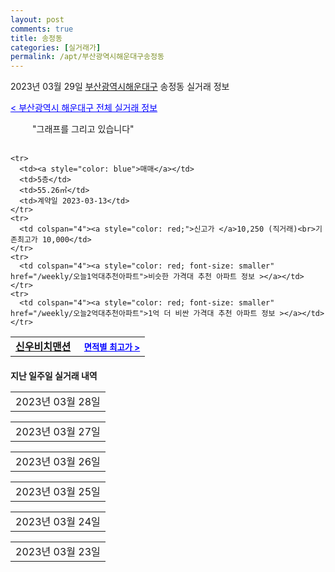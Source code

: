 ```yaml
---
layout: post
comments: true
title: 송정동
categories: [실거래가]
permalink: /apt/부산광역시해운대구송정동
---
```


2023년 03월 29일 <a href="/apt/부산광역시해운대구">부산광역시해운대구</a> 송정동 실거래 정보

<a style="color: blue;" href="/apt/부산광역시해운대구">< 부산광역시 해운대구 전체 실거래 정보</a>

<script type="text/javascript">
  google.charts.load('current', {'packages':['corechart']});
  google.charts.setOnLoadCallback(drawChart);

  function drawChart() {
    var data = google.visualization.arrayToDataTable([['거래일', '매매', '전월세', '전매'], ['21-01', 1, 0, 0], ['21-02', 0, 1, 0], ['21-03', 0, 1, 0], ['21-04', 0, 1, 0], ['21-05', 0, 1, 0], ['21-06', 1, 0, 0], ['21-07', 0, 1, 0], ['21-08', 3, 2, 0], ['21-09', 1, 0, 0], ['21-10', 0, 1, 0], ['21-11', 0, 1, 0], ['21-12', 0, 1, 0], ['22-01', 0, 1, 0], ['22-02', 0, 1, 0], ['22-03', 0, 3, 0], ['22-04', 4, 10, 0], ['22-05', 8, 12, 0], ['22-06', 6, 22, 0], ['22-07', 6, 26, 0], ['22-08', 4, 17, 0], ['22-09', 1, 10, 0], ['22-10', 3, 19, 0], ['22-11', 3, 8, 0], ['22-12', 5, 6, 0], ['23-01', 3, 6, 0], ['23-02', 4, 11, 0], ['23-03', 1, 8, 0]]);

    var options = {
      title: '최근 1년간 유형별 거래량 추이',
      legend: { position: 'bottom' }
    };

    setTimeout(function() {
        var chart = new google.visualization.LineChart(document.getElementById('columnchart_material'));
        chart.draw(data, (options));
        document.getElementById('loading').style.display = 'none';
    }, 200);

  }
</script>


<div id="loading" style="z-index:20; display: block; margin-left: 35px">"그래프를 그리고 있습니다"</div>
<div id="columnchart_material" style="width: 95%; margin-left: -35px; display: block"></div>
<!--<div style="width: 95%; margin-left: -35px; display: block">
      <script async src="https://pagead2.googlesyndication.com/pagead/js/adsbygoogle.js?client=ca-pub-3485438051770037"
          crossorigin="anonymous"></script>
      <ins class="adsbygoogle"
          style="display:block"
          data-ad-format="fluid"
          data-ad-layout-key="-fb+5w+4e-db+86"
          data-ad-client="ca-pub-3485438051770037"
          data-ad-slot="1827090281"></ins>
      <script>
          (adsbygoogle = window.adsbygoogle || []).push({});
      </script>
</div>-->
<br>
<table>
  <tr>
    <td colspan="4" style="font-weight: bold;"><a href="/apt/부산광역시해운대구송정동신우비치맨션">신우비치맨션</a> &nbsp;&nbsp;&nbsp; <a style="color: blue; font-size: smaller;" href="/apt/부산광역시해운대구송정동신우비치맨션">면적별 최고가 ></a></td>
  </tr>
    
    <tr>
      <td><a style="color: blue">매매</a></td>
      <td>5층</td>
      <td>55.26㎡</td>
      <td>계약일 2023-03-13</td>
    </tr>
    <tr>
      <td colspan="4"><a style="color: red;">신고가 </a>10,250 (직거래)<br>기존최고가 10,000</td>
    </tr>
    <tr>
      <td colspan="4"><a style="color: red; font-size: smaller" href="/weekly/오늘1억대추천아파트">비슷한 가격대 추천 아파트 정보 ></a></td>
    </tr>
    <tr>
      <td colspan="4"><a style="color: red; font-size: smaller" href="/weekly/오늘2억대추천아파트">1억 더 비싼 가격대 추천 아파트 정보 ></a></td>
    </tr>
      
</table>
    
<div style="margin-top: 20px; margin-bottom: 13px"><b>지난 일주일 실거래 내역</b></div>

  <table style="width: 100%; margin-bottom: 1px">
      <tr class="header">
        <td>2023년 03월 28일</td>
      </tr>
      <tr class="child" style="display: none">
        <td>
            
        <table>
          <tr>
            <td colspan="4" style="font-weight: bold;"><a href="https://search.naver.com/search.naver?query=해피투모로우">해피투모로우</a> &nbsp;&nbsp;&nbsp; <a style="color: blue; font-size: smaller;" href="/apt/부산광역시해운대구송정동해피투모로우">면적별 최고가 ></a></td>            
          </tr>

          <tr>
            <td><a style="color: darkgoldenrod">월세</a></td>
            <td>9층</td>
            <td>50.0087㎡</td>
            <td>계약일 2023-02-20</td>
          </tr>
          <tr>
            <td colspan="4">60 (2,000)</td>
          </tr>
    
        </table>
    
        </td>
      </tr>
  </table>
    
  <table style="width: 100%; margin-bottom: 1px">
      <tr class="header">
        <td>2023년 03월 27일</td>
      </tr>
      <tr class="child" style="display: none">
        <td>
            
        <table>
          <tr>
            <td colspan="4" style="font-weight: bold;"><a href="https://search.naver.com/search.naver?query=실거래정보없음">실거래정보없음</a> &nbsp;&nbsp;&nbsp; <a style="color: blue; font-size: smaller;" href="/apt/{real_region}송정동{name_without_space}"></a></td>            
          </tr>

        </table>
    
        </td>
      </tr>
  </table>
    
  <table style="width: 100%; margin-bottom: 1px">
      <tr class="header">
        <td>2023년 03월 26일</td>
      </tr>
      <tr class="child" style="display: none">
        <td>
            
        <table>
          <tr>
            <td colspan="4" style="font-weight: bold;"><a href="https://search.naver.com/search.naver?query=실거래정보없음">실거래정보없음</a> &nbsp;&nbsp;&nbsp; <a style="color: blue; font-size: smaller;" href="/apt/{real_region}송정동{name_without_space}"></a></td>            
          </tr>

        </table>
    
        </td>
      </tr>
  </table>
    
  <table style="width: 100%; margin-bottom: 1px">
      <tr class="header">
        <td>2023년 03월 25일</td>
      </tr>
      <tr class="child" style="display: none">
        <td>
            
        <table>
          <tr>
            <td colspan="4" style="font-weight: bold;"><a href="https://search.naver.com/search.naver?query=송정2휴먼시아">송정2휴먼시아</a> &nbsp;&nbsp;&nbsp; <a style="color: blue; font-size: smaller;" href="/apt/부산광역시해운대구송정동송정2휴먼시아">면적별 최고가 ></a></td>            
          </tr>

          <tr>
            <td><a style="color: darkgoldenrod">월세</a></td>
            <td>5층</td>
            <td>59.47㎡</td>
            <td>계약일 2023-03-22</td>
          </tr>
          <tr>
            <td colspan="4">29 (3,700)</td>
          </tr>
    
        </table>
        <table style="margin-top: 5px">
          <tr>
            <td colspan="4" style="font-weight: bold;"><a href="https://search.naver.com/search.naver?query=해운대송정우림필유아파트">해운대송정우림필유아파트</a> &nbsp;&nbsp;&nbsp; <a style="color: blue; font-size: smaller;" href="/apt/부산광역시해운대구송정동해운대송정우림필유아파트">면적별 최고가 ></a></td>            
          </tr>
    
          <tr>
            <td><a style="color: darkgoldenrod">월세</a></td>
            <td>9층</td>
            <td>74.889㎡</td>
            <td>계약일 2023-03-04</td>
          </tr>
          <tr>
            <td colspan="4">50 (10,000)</td>
          </tr>
    
        </table>
    
        </td>
      </tr>
  </table>
    
  <table style="width: 100%; margin-bottom: 1px">
      <tr class="header">
        <td>2023년 03월 24일</td>
      </tr>
      <tr class="child" style="display: none">
        <td>
            
        <table>
          <tr>
            <td colspan="4" style="font-weight: bold;"><a href="https://search.naver.com/search.naver?query=실거래정보없음">실거래정보없음</a> &nbsp;&nbsp;&nbsp; <a style="color: blue; font-size: smaller;" href="/apt/{real_region}송정동{name_without_space}"></a></td>            
          </tr>

        </table>
    
        </td>
      </tr>
  </table>
    
  <table style="width: 100%; margin-bottom: 1px">
      <tr class="header">
        <td>2023년 03월 23일</td>
      </tr>
      <tr class="child" style="display: none">
        <td>
            
        <table>
          <tr>
            <td colspan="4" style="font-weight: bold;"><a href="https://search.naver.com/search.naver?query=실거래정보없음">실거래정보없음</a> &nbsp;&nbsp;&nbsp; <a style="color: blue; font-size: smaller;" href="/apt/{real_region}송정동{name_without_space}"></a></td>            
          </tr>

        </table>
    
        </td>
      </tr>
  </table>
    

